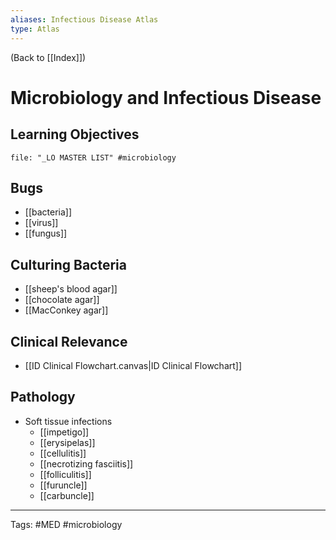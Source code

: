 ```yaml
---
aliases: Infectious Disease Atlas
type: Atlas
---
```


(Back to [[Index]])

# Microbiology and Infectious Disease

## Learning Objectives
```query
file: "_LO MASTER LIST" #microbiology 
```

## Bugs
- [[bacteria]]
- [[virus]]
- [[fungus]]
## Culturing Bacteria
- [[sheep's blood agar]]
- [[chocolate agar]]
- [[MacConkey agar]]
## Clinical Relevance
- [[ID Clinical Flowchart.canvas|ID Clinical Flowchart]]
## Pathology
- Soft tissue infections
	- [[impetigo]]
	- [[erysipelas]]
	- [[cellulitis]]
	- [[necrotizing fasciitis]]
	- [[folliculitis]]
	- [[furuncle]]
	- [[carbuncle]]

---
Tags: #MED #microbiology 